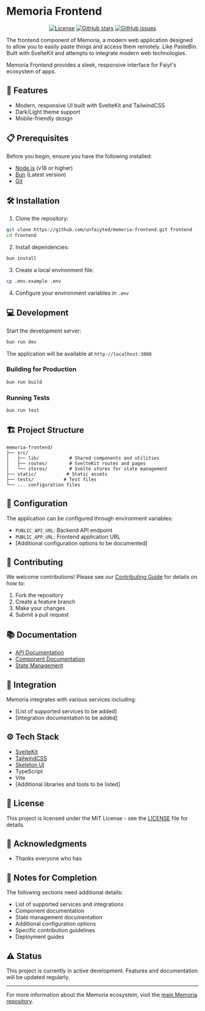 # Memoria Frontend

<div align="center">

[![License](https://img.shields.io/github/license/unfaiyted/memoria-frontend)](LICENSE)
[![GitHub stars](https://img.shields.io/github/stars/unfaiyted/memoria-frontend)](https://github.com/unfaiyted/memoria-frontend/stargazers)
[![GitHub issues](https://img.shields.io/github/issues/unfaiyted/memoria-frontend)](https://github.com/unfaiyted/memoria-frontend/issues)

</div>

The frontend component of Memoria, a modern web application designed to allow you to easily paste things and access them remotely. Like PasteBin. Built with SvelteKit and attempts to integrate modern web technologies.

Memoria Frontend provides a sleek, responsive interface for Faiyt's ecosystem of apps.

## 🚀 Features

- Modern, responsive UI built with SvelteKit and TailwindCSS
- Dark/Light theme support
- Mobile-friendly design

## 📋 Prerequisites

Before you begin, ensure you have the following installed:

- [Node.js](https://nodejs.org/) (v18 or higher)
- [Bun](https://bun.sh/) (Latest version)
- [Git](https://git-scm.com/)

## 🛠️ Installation

1. Clone the repository:

```bash
git clone https://github.com/unfaiyted/memoria-frontend.git frontend
cd frontend
```

2. Install dependencies:

```bash
bun install
```

3. Create a local environment file:

```bash
cp .env.example .env
```

4. Configure your environment variables in `.env`

## 💻 Development

Start the development server:

```bash
bun run dev
```

The application will be available at `http://localhost:3000`

### Building for Production

```bash
bun run build
```

### Running Tests

```bash
bun run test
```

## 🏗️ Project Structure

```
memoria-frontend/
├── src/
│   ├── lib/           # Shared components and utilities
│   ├── routes/        # SvelteKit routes and pages
│   └── stores/        # Svelte stores for state management
├── static/           # Static assets
├── tests/           # Test files
└── ... configuration files
```

## 🔧 Configuration

The application can be configured through environment variables:

- `PUBLIC_API_URL`: Backend API endpoint
- `PUBLIC_APP_URL`: Frontend application URL
- [Additional configuration options to be documented]

## 🤝 Contributing

We welcome contributions! Please see our [Contributing Guide](CONTRIBUTING.md) for details on how to:

1. Fork the repository
2. Create a feature branch
3. Make your changes
4. Submit a pull request

## 📚 Documentation

- [API Documentation](docs/API.md)
- [Component Documentation](docs/COMPONENTS.md)
- [State Management](docs/STATE.md)

## 🔄 Integration

Memoria integrates with various services including:

- [List of supported services to be added]
- [Integration documentation to be added]

## ⚙️ Tech Stack

- [SvelteKit](https://kit.svelte.dev/)
- [TailwindCSS](https://tailwindcss.com/)
- [Skeleton UI](https://www.skeleton.dev/)
- TypeScript
- Vite
- [Additional libraries and tools to be listed]

## 📄 License

This project is licensed under the MIT License - see the [LICENSE](LICENSE) file for details.

## 🙏 Acknowledgments

- Thanks everyone who has

## 📝 Notes for Completion

The following sections need additional details:

- List of supported services and integrations
- Component documentation
- State management documentation
- Additional configuration options
- Specific contribution guidelines
- Deployment guides

## ⚠️ Status

This project is currently in active development. Features and documentation will be updated regularly.

---

For more information about the Memoria ecosystem, visit the [main Memoria repository](https://github.com/unfaiyted/memoria).
